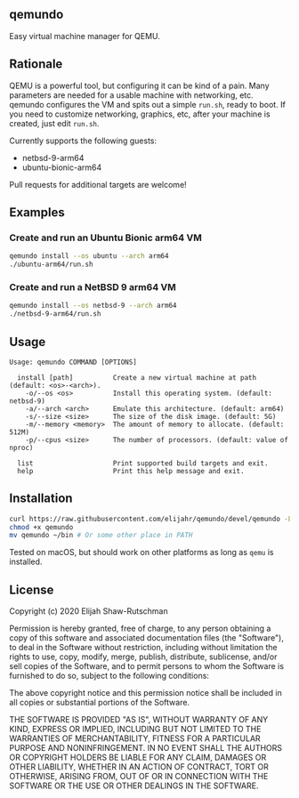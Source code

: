 ## qemundo

Easy virtual machine manager for QEMU.

## Rationale

QEMU is a powerful tool, but configuring it can be kind of a pain.
Many parameters are needed for a usable machine with networking, etc. qemundo
configures the VM and spits out a simple `run.sh`, ready to boot. If you need to
customize networking, graphics, etc, after your machine is created, just edit
`run.sh`.

Currently supports the following guests:

* netbsd-9-arm64
* ubuntu-bionic-arm64

Pull requests for additional targets are welcome!

## Examples

### Create and run an Ubuntu Bionic arm64 VM

```sh
qemundo install --os ubuntu --arch arm64
./ubuntu-arm64/run.sh
```

### Create and run a NetBSD 9 arm64 VM

```sh
qemundo install --os netbsd-9 --arch arm64
./netbsd-9-arm64/run.sh
```

## Usage

```
Usage: qemundo COMMAND [OPTIONS]

  install [path]          Create a new virtual machine at path (default: <os>-<arch>).
    -o/--os <os>          Install this operating system. (default: netbsd-9)
    -a/--arch <arch>      Emulate this architecture. (default: arm64)
    -s/--size <size>      The size of the disk image. (default: 5G)
    -m/--memory <memory>  The amount of memory to allocate. (default: 512M)
    -p/--cpus <size>      The number of processors. (default: value of nproc)

  list                    Print supported build targets and exit.
  help                    Print this help message and exit.

```

## Installation

```sh
curl https://raw.githubusercontent.com/elijahr/qemundo/devel/qemundo -LSsf > qemundo
chmod +x qemundo
mv qemundo ~/bin # Or some other place in PATH
```

Tested on macOS, but should work on other platforms as long as `qemu` is
installed.

## License

Copyright (c) 2020 Elijah Shaw-Rutschman

Permission is hereby granted, free of charge, to any person obtaining a copy
of this software and associated documentation files (the "Software"), to deal
in the Software without restriction, including without limitation the rights
to use, copy, modify, merge, publish, distribute, sublicense, and/or sell
copies of the Software, and to permit persons to whom the Software is
furnished to do so, subject to the following conditions:

The above copyright notice and this permission notice shall be included in all
copies or substantial portions of the Software.

THE SOFTWARE IS PROVIDED "AS IS", WITHOUT WARRANTY OF ANY KIND, EXPRESS OR
IMPLIED, INCLUDING BUT NOT LIMITED TO THE WARRANTIES OF MERCHANTABILITY,
FITNESS FOR A PARTICULAR PURPOSE AND NONINFRINGEMENT. IN NO EVENT SHALL THE
AUTHORS OR COPYRIGHT HOLDERS BE LIABLE FOR ANY CLAIM, DAMAGES OR OTHER
LIABILITY, WHETHER IN AN ACTION OF CONTRACT, TORT OR OTHERWISE, ARISING FROM,
OUT OF OR IN CONNECTION WITH THE SOFTWARE OR THE USE OR OTHER DEALINGS IN THE
SOFTWARE.